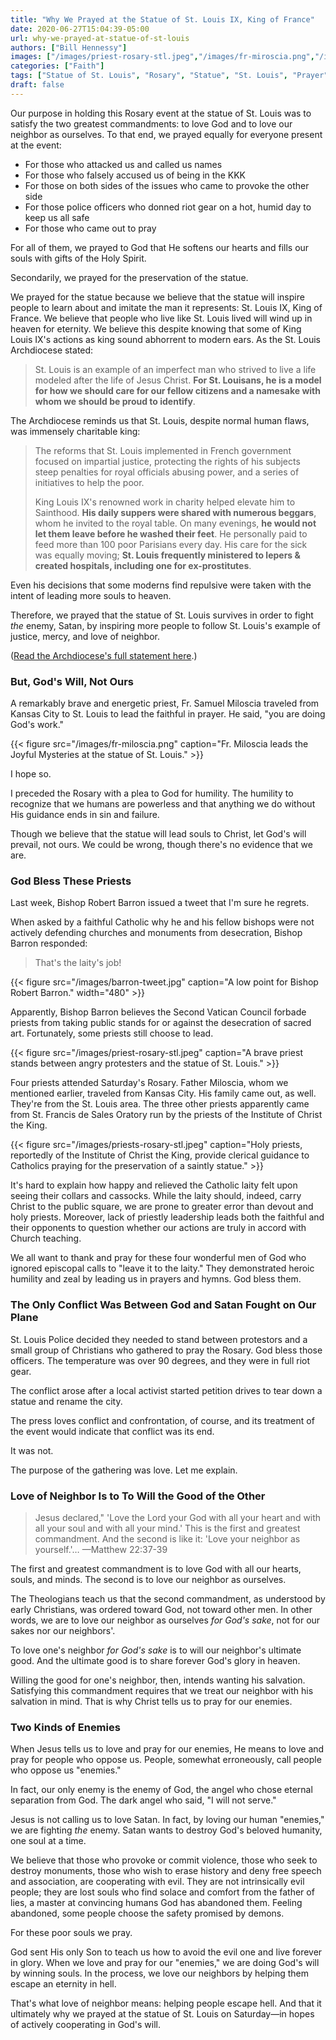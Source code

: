 ```yaml
---
title: "Why We Prayed at the Statue of St. Louis IX, King of France"
date: 2020-06-27T15:04:39-05:00
url: why-we-prayed-at-statue-of-st-louis
authors: ["Bill Hennessy"]
images: ["/images/priest-rosary-stl.jpeg","/images/fr-miroscia.png","/images/priests-rosary-stl.jpeg"]
categories: ["Faith"]
tags: ["Statue of St. Louis", "Rosary", "Statue", "St. Louis", "Prayer"]
draft: false
---
```


Our purpose in holding this Rosary event at the statue of St. Louis was to satisfy the two greatest commandments: to love God and to love our neighbor as ourselves. To that end, we prayed equally for everyone present at the event:

* For those who attacked us and called us names
* For those who falsely accused us of being in the KKK
* For those on both sides of the issues who came to provoke the other side
* For those police officers who donned riot gear on a hot, humid day to keep us all safe
* For those who came out to pray

For all of them, we prayed to God that He softens our hearts and fills our souls with gifts of the Holy Spirit. 

Secondarily, we prayed for the preservation of the statue. 

We prayed for the statue because we believe that the statue will inspire people to learn about and imitate the man it represents: St. Louis IX, King of France. We believe that people who live like St. Louis lived will wind up in heaven for eternity. We believe this despite knowing that some of King Louis IX's actions as king sound abhorrent to modern ears. As the St. Louis Archdiocese stated:

> St. Louis is an example of an imperfect man who strived to live a life modeled after the life of Jesus Christ. **For St. Louisans, he is a model for how we should care for our fellow citizens and a namesake with whom we should be proud to identify**.

The Archdiocese reminds us that St. Louis, despite normal human flaws, was immensely charitable king:

> The reforms that St. Louis implemented in French government focused on impartial justice, protecting the rights of his subjects steep penalties for royal officials abusing power, and a series of initiatives to help the poor. 
> 
> King Louis IX's renowned work in charity helped elevate him to Sainthood. **His daily suppers were shared with numerous beggars**, whom he invited to the royal table. On many evenings, **he would not let them leave before he washed their feet**. He personally paid to feed more than 100 poor Parisians every day. His care for the sick was equally moving; **St. Louis frequently ministered to lepers & created hospitals, including one for ex-prostitutes**.

Even his decisions that some moderns find repulsive were taken with the intent of leading more souls to heaven.

Therefore, we prayed that the statue of St. Louis survives in order to fight *the* enemy, Satan, by inspiring more people to follow St. Louis's example of justice, mercy, and love of neighbor. 

([Read the Archdiocese's full statement here](https://www.archstl.org/Portals/0/Documents/Communication_Planning/PressReleases/Archdiocese%20of%20St.%20Louis%20Statement%20on%20Louis%20IX%20Statue.pdf?ver=2020-06-28-090006-217).)

### But, God's Will, Not Ours

A remarkably brave and energetic priest, Fr. Samuel Miloscia traveled from Kansas City to St. Louis to lead the faithful in prayer. He said, "you are doing God's work."  

{{< figure src="/images/fr-miloscia.png" caption="Fr. Miloscia leads the Joyful Mysteries at the statue of St. Louis." >}}

I hope so. 

I preceded the Rosary with a plea to God for humility. The humility to recognize that we humans are powerless and that anything we do without His guidance ends in sin and failure. 

Though we believe that the statue will lead souls to Christ, let God's will prevail, not ours. We could be wrong, though there's no evidence that we are. 

### God Bless These Priests

Last week, Bishop Robert Barron issued a tweet that I'm sure he regrets. 

When asked by a faithful Catholic why he and his fellow bishops were not actively defending churches and monuments from desecration, Bishop Barron responded:

> That's the laity's job!

{{< figure src="/images/barron-tweet.jpg" caption="A low point for Bishop Robert Barron." width="480" >}}

Apparently, Bishop Barron believes the Second Vatican Council forbade priests from taking public stands for or against the desecration of sacred art. Fortunately, some priests still choose to lead. 

{{< figure src="/images/priest-rosary-stl.jpeg" caption="A brave priest stands between angry protesters and the statue of St. Louis." >}}

Four priests attended Saturday's Rosary. Father Miloscia, whom we mentioned earlier, traveled from Kansas City. His family came out, as well. They're from the St. Louis area. The three other priests apparently came from St. Francis de Sales Oratory run by the priests of the Institute of Christ the King. 

{{< figure src="/images/priests-rosary-stl.jpeg" caption="Holy priests, reportedly of the Institute of Christ the King, provide clerical guidance to Catholics praying for the preservation of a saintly statue." >}}

It's hard to explain how happy and relieved the Catholic laity felt upon seeing their collars and cassocks. While the laity should, indeed, carry Christ to the public square, we are prone to greater error than devout and holy priests. Moreover, lack of priestly leadership leads both the faithful and their opponents to question whether our actions are truly in accord with Church teaching. 

We all want to thank and pray for these four wonderful men of God who ignored episcopal calls to "leave it to the laity." They demonstrated heroic humility and zeal by leading us in prayers and hymns. God bless them. 

### The Only Conflict Was Between God and Satan Fought on Our Plane

St. Louis Police decided they needed to stand between protestors and a small group of Christians who gathered to pray the Rosary. God bless those officers. The temperature was over 90 degrees, and they were in full riot gear.  

The conflict arose after a local activist started petition drives to tear down a statue and rename the city. 

The press loves conflict and confrontation, of course, and its treatment of the event would indicate that conflict was its end. 

It was not. 

The purpose of the gathering was love. Let me explain.

### Love of Neighbor Is to To Will the Good of the Other

> Jesus declared,"  'Love the Lord your God with all your heart and with all your soul and with all your mind.' This is the first and greatest commandment. And the second is like it: 'Love your neighbor as yourself.'…  —Matthew 22:37-39

The first and greatest commandment is to love God with all our hearts, souls, and minds. The second is to love our neighbor as ourselves. 

The Theologians teach us that the second commandment, as understood by early Christians, was ordered toward God, not toward other men. In other words, we are to love our neighbor as ourselves *for God's sake*, not for our sakes nor our neighbors'. 

To love one's neighbor *for God's sake* is to will our neighbor's ultimate good. And the ultimate good is to share forever God's glory in heaven. 

Willing the good for one's neighbor, then, intends wanting his salvation. Satisfying this commandment requires that we treat our neighbor with his salvation in mind. That is why Christ tells us to pray for our enemies. 

### Two Kinds of Enemies

When Jesus tells us to love and pray for our enemies, He means to love and pray for people who oppose us. People, somewhat erroneously, call people who oppose us "enemies." 

In fact, our only enemy is the enemy of God, the angel who chose eternal separation from God. The dark angel who said, "I will not serve."  

Jesus is not calling us to love Satan. In fact, by loving our human "enemies," we are fighting *the* enemy. Satan wants to destroy God's beloved humanity, one soul at a time. 

We believe that those who provoke or commit violence, those who seek to destroy monuments, those who wish to erase history and deny free speech and association, are cooperating with evil. They are not intrinsically evil people; they are lost souls who find solace and comfort from the father of lies, a master at convincing humans God has abandoned them. Feeling abandoned, some people choose the safety promised by demons. 

For these poor souls we pray.

God sent His only Son to teach us how to avoid the evil one and live forever in glory. When we love and pray for our "enemies," we are doing God's will by winning souls. In the process, we love our neighbors by helping them escape an eternity in hell. 

That's what love of neighbor means: helping people escape hell. And that it ultimately why we prayed at the statue of St. Louis on Saturday—in hopes of actively cooperating in God's will. 
